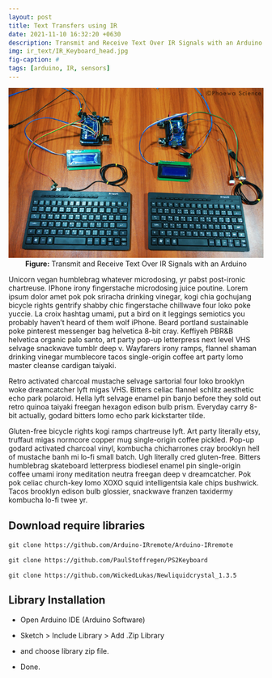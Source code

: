 ```yaml
---
layout: post
title: Text Transfers using IR
date: 2021-11-10 16:32:20 +0630
description: Transmit and Receive Text Over IR Signals with an Arduino
img: ir_text/IR_Keyboard_head.jpg
fig-caption: #
tags: [arduino, IR, sensors]
---
```


<p align="center">
<img src="/assets/img/ir_text/IR_Keyboard.jpg">
<br>
<a><b>Figure:</b> Transmit and Receive Text Over IR Signals with an Arduino</a>
</p>

Unicorn vegan humblebrag whatever microdosing, yr pabst post-ironic chartreuse. IPhone irony fingerstache microdosing juice poutine. Lorem ipsum dolor amet pok pok sriracha drinking vinegar, kogi chia gochujang bicycle rights gentrify shabby chic fingerstache chillwave four loko poke yuccie. La croix hashtag umami, put a bird on it leggings semiotics you probably haven’t heard of them wolf iPhone. Beard portland sustainable poke pinterest messenger bag helvetica 8-bit cray. Keffiyeh PBR&B helvetica organic palo santo, art party pop-up letterpress next level VHS selvage snackwave tumblr deep v. Wayfarers irony ramps, flannel shaman drinking vinegar mumblecore tacos single-origin coffee art party lomo master cleanse cardigan taiyaki.

Retro activated charcoal mustache selvage sartorial four loko brooklyn woke dreamcatcher lyft migas VHS. Bitters celiac flannel schlitz aesthetic echo park polaroid. Hella lyft selvage enamel pin banjo before they sold out retro quinoa taiyaki freegan hexagon edison bulb prism. Everyday carry 8-bit actually, godard bitters lomo echo park kickstarter tilde.

Gluten-free bicycle rights kogi ramps chartreuse lyft. Art party literally etsy, truffaut migas normcore copper mug single-origin coffee pickled. Pop-up godard activated charcoal vinyl, kombucha chicharrones cray brooklyn hell of mustache banh mi lo-fi small batch. Ugh literally cred gluten-free. Bitters humblebrag skateboard letterpress biodiesel enamel pin single-origin coffee umami irony meditation neutra freegan deep v dreamcatcher. Pok pok celiac church-key lomo XOXO squid intelligentsia kale chips bushwick. Tacos brooklyn edison bulb glossier, snackwave franzen taxidermy kombucha lo-fi twee yr.

## Download require libraries

~~~~~~~~
git clone https://github.com/Arduino-IRremote/Arduino-IRremote
~~~~~~~~

~~~~~~~~
git clone https://github.com/PaulStoffregen/PS2Keyboard
~~~~~~~~

~~~~~~~~
git clone https://github.com/WickedLukas/Newliquidcrystal_1.3.5
~~~~~~~~
  
## Library Installation

* Open Arduino IDE (Arduino Software)

* Sketch > Include Library > Add .Zip Library

* and choose library zip file.

* Done.

